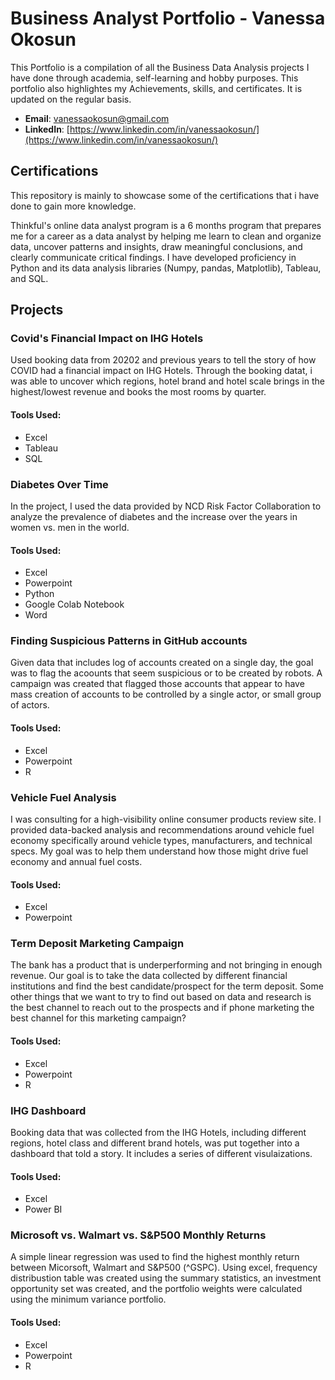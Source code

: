 # Business Analyst Portfolio - Vanessa Okosun
This Portfolio is a compilation of all the Business Data Analysis projects I have done through academia, self-learning and hobby purposes. This portfolio also highlightes my Achievements, skills, and certificates. It is updated on the regular basis.

- **Email**: [vanessaokosun@gmail.com](vanessaokosun@gmail.com)
- **LinkedIn**: [https://www.linkedin.com/in/vanessaokosun/](https://www.linkedin.com/in/vanessaokosun/)

## Certifications
This repository is mainly to showcase some of the certifications that i have done to gain more knowledge. 

Thinkful's online data analyst program is a 6 months program that prepares me for a career as a data analyst by helping me learn to clean and organize data, uncover patterns and insights, draw meaningful conclusions, and clearly communicate critical findings. I have developed proficiency in Python and its data analysis libraries (Numpy, pandas, Matplotlib), Tableau, and SQL.


## Projects

### Covid's Financial Impact on IHG Hotels

Used booking data from 20202 and previous years to tell the story of how COVID had a financial impact on IHG Hotels. Through the booking datat, i was able to uncover which regions, hotel brand and hotel scale brings in the highest/lowest revenue and books the most rooms by quarter. 
  #### Tools Used:
  - Excel
  - Tableau
  - SQL

### Diabetes Over Time
In the project, I used the data provided by NCD Risk Factor Collaboration to analyze the prevalence of diabetes and the increase over the years in women vs. men in the world. 
#### Tools Used:
  - Excel
  - Powerpoint
  - Python
  - Google Colab Notebook 
  - Word 
  
### Finding Suspicious Patterns in GitHub accounts
Given data that includes log of accounts created on a single day, the goal was to flag the acoounts that seem suspicious or to be created by robots.  A campaign was created that flagged those accounts that appear to have mass creation of accounts to be controlled by a single actor, or small group of actors. 
#### Tools Used:
  - Excel
  - Powerpoint
  - R

### Vehicle Fuel Analysis  
I was consulting for a high-visibility online consumer products review site. I provided data-backed analysis and recommendations around vehicle fuel economy specifically around vehicle types, manufacturers, and technical specs. My goal was to help them understand how those might drive fuel economy and annual fuel costs.
#### Tools Used:
  - Excel
  - Powerpoint

### Term Deposit Marketing Campaign
The bank has a product that is underperforming and not bringing in enough revenue. Our goal is to take the data collected by different financial institutions and find the best candidate/prospect for the term deposit. Some other things that we want to try to find out based on data and research is the best channel to reach out to the prospects and if phone marketing the best channel for this marketing campaign?
#### Tools Used:
  - Excel
  - Powerpoint
  - R 

### IHG Dashboard 
Booking data that was collected from the IHG Hotels, including different regions, hotel class and different brand hotels, was put together into a dashboard that told a story. It includes a series of different visulaizations.
#### Tools Used:
  - Excel
  - Power BI

### Microsoft vs. Walmart vs. S&P500 Monthly Returns
A simple linear regression was used to find the highest monthly return between Micorsoft, Walmart and S&P500 (^GSPC). Using excel, frequency distribustion table was created using the summary statistics, an investment opportunity set was created, and the portfolio weights were calculated using the minimum variance portfolio. 
#### Tools Used:
  - Excel
  - Powerpoint
  - R 


